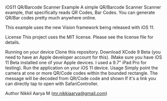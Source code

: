 iOS11 QR/Barcode Scanner Example
A simple QR/Barcode Scanner Scanner example, that specifically reads QR Codes, Bar Codes. You can generate QR/Bar codes pretty much anywhere online.

This example uses the new Vision framework being released with iOS 11.

License
This project uses the MIT license. Please see the license file for details.

Running on your device
Clone this repository.
Download XCode 9 Beta (you need to have an Apple developer account for this). (Make sure you have iOS 11 Beta installed one of your Apple devices. I used a 9.7" iPad Pro for testing).
Run the application on your iOS 11 device.
Usage
Simply point the camera at one or more QR/Code codes within the bounded rectangle. The message will be decoded from QR/Code code and shown If it's a link you can directly tap to open with SafariController.

Author
Nikkil Aarya M (mr.nikkiaarya@gmail.com)

